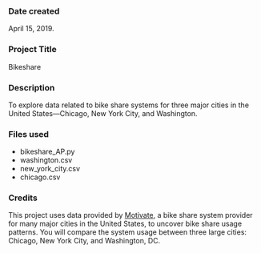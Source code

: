 ### Date created
April 15, 2019.

### Project Title
Bikeshare

### Description
To explore data related to bike share systems for three major cities in the United States—Chicago, New York City, and Washington. 

### Files used
* bikeshare_AP.py
* washington.csv
* new_york_city.csv
* chicago.csv


### Credits
This project uses data provided by [Motivate](https://www.motivateco.com/), a bike share system provider for many major cities in the United States, to uncover bike share usage patterns. You will compare the system usage between three large cities: Chicago, New York City, and Washington, DC.

